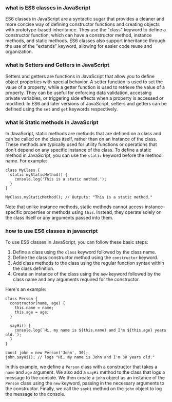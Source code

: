 ### what is ES6 classes in JavaScript
ES6 classes in JavaScript are a syntactic sugar that provides a cleaner and more concise way of defining constructor functions and creating objects with prototype-based inheritance. They use the "class" keyword to define a constructor function, which can have a constructor method, instance methods, and static methods. ES6 classes also support inheritance through the use of the "extends" keyword, allowing for easier code reuse and organization.

### what is Setters and Getters in JavaScript
Setters and getters are functions in JavaScript that allow you to define object properties with special behavior. A setter function is used to set the value of a property, while a getter function is used to retrieve the value of a property. They can be useful for enforcing data validation, accessing private variables, or triggering side effects when a property is accessed or modified. In ES6 and later versions of JavaScript, setters and getters can be defined using the `set` and `get` keywords respectively.

### what is Static methods in JavaScript
In JavaScript, static methods are methods that are defined on a class and can be called on the class itself, rather than on an instance of the class. These methods are typically used for utility functions or operations that don't depend on any specific instance of the class. To define a static method in JavaScript, you can use the `static` keyword before the method name. For example:

```
class MyClass {
  static myStaticMethod() {
    console.log('This is a static method.');
  }
}

MyClass.myStaticMethod(); // Outputs: "This is a static method."
```

Note that unlike instance methods, static methods cannot access instance-specific properties or methods using `this`. Instead, they operate solely on the class itself or any arguments passed into them.


### how to use ES6 classes in javascript
To use ES6 classes in JavaScript, you can follow these basic steps:

1. Define a class using the `class` keyword followed by the class name.
2. Define the class constructor method using the `constructor` keyword.
3. Add class methods to the class using the regular function syntax within the class definition.
4. Create an instance of the class using the `new` keyword followed by the class name and any arguments required for the constructor.

Here's an example:

```
class Person {
  constructor(name, age) {
    this.name = name;
    this.age = age;
  }
  
  sayHi() {
    console.log(`Hi, my name is ${this.name} and I'm ${this.age} years old.`);
  }
}

const john = new Person('John', 30);
john.sayHi(); // logs "Hi, my name is John and I'm 30 years old."
```

In this example, we define a `Person` class with a constructor that takes a `name` and `age` argument. We also add a `sayHi` method to the class that logs a message to the console. We then create a `john` object as an instance of the `Person` class using the `new` keyword, passing in the necessary arguments to the constructor. Finally, we call the `sayHi` method on the `john` object to log the message to the console.
